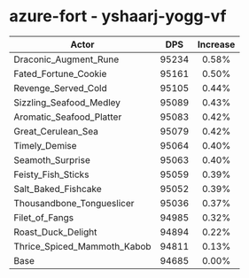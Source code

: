 # azure-fort - yshaarj-yogg-vf
| Actor | DPS | Increase |
|---|:---:|:---:|
|Draconic_Augment_Rune|95234|0.58%|
|Fated_Fortune_Cookie|95161|0.50%|
|Revenge_Served_Cold|95105|0.44%|
|Sizzling_Seafood_Medley|95089|0.43%|
|Aromatic_Seafood_Platter|95083|0.42%|
|Great_Cerulean_Sea|95079|0.42%|
|Timely_Demise|95064|0.40%|
|Seamoth_Surprise|95063|0.40%|
|Feisty_Fish_Sticks|95059|0.39%|
|Salt_Baked_Fishcake|95052|0.39%|
|Thousandbone_Tongueslicer|95036|0.37%|
|Filet_of_Fangs|94985|0.32%|
|Roast_Duck_Delight|94894|0.22%|
|Thrice_Spiced_Mammoth_Kabob|94811|0.13%|
|Base|94685|0.00%|
